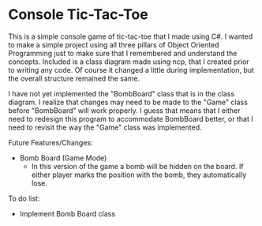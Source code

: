 Console Tic-Tac-Toe
=================

This is a simple console game of tic-tac-toe that I made using C#. I wanted to make a simple project using all
three pillars of Object Oriented Programming just to make sure that I remembered and understand the concepts.
Included is a class diagram made using ncp, that I created prior to writing any code. Of course it changed a little
during implementation, but the overall structure remained the same.

I have not yet implemented the "BombBoard" class that is in the class diagram. I realize that changes may need to be
made to the "Game" class before "BombBoard" will work properly. I guess that means that I either need to redesign
this program to accommodate BombBoard better, or that I need to revisit the way the "Game" class was implemented.

Future Features/Changes:
- Bomb Board (Game Mode)
  + In this version of the game a bomb will be hidden on the board. If either player marks the position with the
    bomb, they automatically lose.

To do list:
- Implement Bomb Board class



